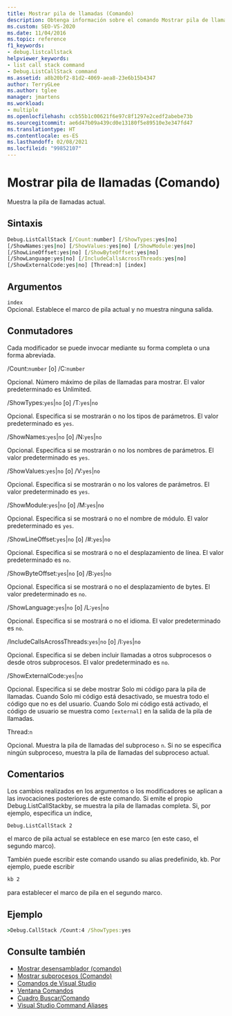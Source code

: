 ```yaml
---
title: Mostrar pila de llamadas (Comando)
description: Obtenga información sobre el comando Mostrar pila de llamadas y cómo muestra la pila de llamadas actual.
ms.custom: SEO-VS-2020
ms.date: 11/04/2016
ms.topic: reference
f1_keywords:
- debug.listcallstack
helpviewer_keywords:
- list call stack command
- Debug.ListCallStack command
ms.assetid: a8b20bf2-81d2-4069-aea8-23e6b15b4347
author: TerryGLee
ms.author: tglee
manager: jmartens
ms.workload:
- multiple
ms.openlocfilehash: ccb55b1c00621f6e97c8f1297e2cedf2abebe73b
ms.sourcegitcommit: ae6d47b09a439cd0e13180f5e89510e3e347fd47
ms.translationtype: HT
ms.contentlocale: es-ES
ms.lasthandoff: 02/08/2021
ms.locfileid: "99852107"
---
```

# <a name="list-call-stack-command"></a>Mostrar pila de llamadas (Comando)
Muestra la pila de llamadas actual.

## <a name="syntax"></a>Sintaxis

```cmd
Debug.ListCallStack [/Count:number] [/ShowTypes:yes|no]
[/ShowNames:yes|no] [/ShowValues:yes|no] [/ShowModule:yes|no]
[/ShowLineOffset:yes|no] [/ShowByteOffset:yes|no]
[/ShowLanguage:yes|no] [/IncludeCallsAcrossThreads:yes|no]
[/ShowExternalCode:yes|no] [Thread:n] [index]
```

## <a name="arguments"></a>Argumentos

`index`\
Opcional. Establece el marco de pila actual y no muestra ninguna salida.

## <a name="switches"></a>Conmutadores
Cada modificador se puede invocar mediante su forma completa o una forma abreviada.

/Count:`number` [o] /C:`number`

Opcional. Número máximo de pilas de llamadas para mostrar. El valor predeterminado es Unlimited.

/ShowTypes:`yes`&#124;`no` [o] /T:`yes`&#124;`no`

Opcional. Especifica si se mostrarán o no los tipos de parámetros. El valor predeterminado es `yes`.

/ShowNames:`yes`&#124;`no` [o] /N:`yes`&#124;`no`

Opcional. Especifica si se mostrarán o no los nombres de parámetros. El valor predeterminado es `yes`.

/ShowValues:`yes`&#124;`no` [o] /V:`yes`&#124;`no`

Opcional. Especifica si se mostrarán o no los valores de parámetros. El valor predeterminado es `yes`.

/ShowModule:`yes`&#124;`no` [o] /M:`yes`&#124;`no`

Opcional. Especifica si se mostrará o no el nombre de módulo. El valor predeterminado es `yes`.

/ShowLineOffset:`yes`&#124;`no` [o] /#:`yes`&#124;`no`

Opcional. Especifica si se mostrará o no el desplazamiento de línea. El valor predeterminado es `no`.

/ShowByteOffset:`yes`&#124;`no` [o] /B:`yes`&#124;`no`

Opcional. Especifica si se mostrará o no el desplazamiento de bytes. El valor predeterminado es `no`.

/ShowLanguage:`yes`&#124;`no` [o] /L:`yes`&#124;`no`

Opcional. Especifica si se mostrará o no el idioma. El valor predeterminado es `no`.

/IncludeCallsAcrossThreads:`yes`&#124;`no` [o] /I:`yes`&#124;`no`

Opcional. Especifica si se deben incluir llamadas a otros subprocesos o desde otros subprocesos. El valor predeterminado es `no`.

/ShowExternalCode:`yes`&#124;`no`

Opcional. Especifica si se debe mostrar Solo mi código para la pila de llamadas. Cuando Solo mi código está desactivado, se muestra todo el código que no es del usuario. Cuando Solo mi código está activado, el código de usuario se muestra como `[external]` en la salida de la pila de llamadas.

Thread:`n`

Opcional. Muestra la pila de llamadas del subproceso `n`. Si no se especifica ningún subproceso, muestra la pila de llamadas del subproceso actual.

## <a name="remarks"></a>Comentarios
Los cambios realizados en los argumentos o los modificadores se aplican a las invocaciones posteriores de este comando. Si emite el propio Debug.ListCallStackby, se muestra la pila de llamadas completa. Si, por ejemplo, especifica un índice,

```cmd
Debug.ListCallStack 2
```

el marco de pila actual se establece en ese marco (en este caso, el segundo marco).

También puede escribir este comando usando su alias predefinido, kb. Por ejemplo, puede escribir

```cmd
kb 2
```

para establecer el marco de pila en el segundo marco.

## <a name="example"></a>Ejemplo

```cmd
>Debug.CallStack /Count:4 /ShowTypes:yes
```

## <a name="see-also"></a>Consulte también

- [Mostrar desensamblador (comando)](../../ide/reference/list-disassembly-command.md)
- [Mostrar subprocesos (Comando)](../../ide/reference/list-threads-command.md)
- [Comandos de Visual Studio](../../ide/reference/visual-studio-commands.md)
- [Ventana Comandos](../../ide/reference/command-window.md)
- [Cuadro Buscar/Comando](../../ide/find-command-box.md)
- [Visual Studio Command Aliases](../../ide/reference/visual-studio-command-aliases.md)